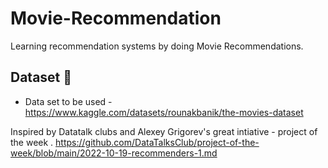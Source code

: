 # Movie-Recommendation 
Learning recommendation systems by doing Movie Recommendations.

## Dataset 💾
* Data set to be used - https://www.kaggle.com/datasets/rounakbanik/the-movies-dataset 


Inspired by Datatalk clubs and Alexey Grigorev's great intiative - project of the week . 
https://github.com/DataTalksClub/project-of-the-week/blob/main/2022-10-19-recommenders-1.md
